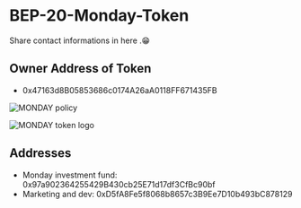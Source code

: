 # BEP-20-Monday-Token

Share contact informations in here .😁

## Owner Address of Token 

* 0x47163d8B05853686c0174A26aA0118FF671435FB

![MONDAY policy](https://user-images.githubusercontent.com/81155918/119670908-f8b9a600-be41-11eb-9cd9-161edbdeedbe.jpeg)

![MONDAY token logo](https://user-images.githubusercontent.com/81155918/119670941-feaf8700-be41-11eb-980b-32b90e33e727.jpeg)

## Addresses

* Monday investment fund: 0x97a902364255429B430cb25E71d17df3CfBc90bf
* Marketing and dev: 0xD5fA8Fe5f8068b8657c3B9Ee7D10b493bC878129
